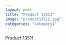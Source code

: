 ```yaml
---
layout: post
title: "Product 13511"
image: "product13511.jpg"
categories: "category1"
---
```

Product 13511
